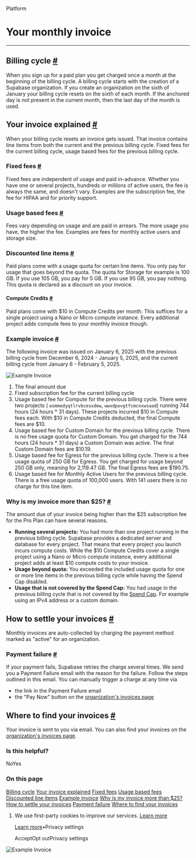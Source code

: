 Platform

# Your monthly invoice

* * *

## Billing cycle [\#](https://supabase.com/docs/guides/platform/your-monthly-invoice\#billing-cycle)

When you sign up for a paid plan you get charged once a month at the beginning of the billing cycle. A billing cycle starts with the creation of a Supabase organization. If you create an organization on the sixth of January your billing cycle resets on the sixth of each month. If the anchored day is not present in the current month, then the last day of the month is used.

## Your invoice explained [\#](https://supabase.com/docs/guides/platform/your-monthly-invoice\#your-invoice-explained)

When your billing cycle resets an invoice gets issued. That invoice contains line items from both the current and the previous billing cycle. Fixed fees for the current billing cycle, usage based fees for the previous billing cycle.

### Fixed fees [\#](https://supabase.com/docs/guides/platform/your-monthly-invoice\#fixed-fees)

Fixed fees are independent of usage and paid in-advance. Whether you have one or several projects, hundreds or millions of active users, the fee is always the same, and doesn't vary. Examples are the subscription fee, the fee for HIPAA and for priority support.

### Usage based fees [\#](https://supabase.com/docs/guides/platform/your-monthly-invoice\#usage-based-fees)

Fees vary depending on usage and are paid in arrears. The more usage you have, the higher the fee. Examples are fees for monthly active users and storage size.

### Discounted line items [\#](https://supabase.com/docs/guides/platform/your-monthly-invoice\#discounted-line-items)

Paid plans come with a usage quota for certain line items. You only pay for usage that goes beyond the quota. The quota for Storage for example is 100 GB. If you use 105 GB, you pay for 5 GB. If you use 95 GB, you pay nothing. This quota is declared as a discount on your invoice.

#### Compute Credits [\#](https://supabase.com/docs/guides/platform/your-monthly-invoice\#compute-credits)

Paid plans come with $10 in Compute Credits per month. This suffices for a single project using a Nano or Micro compute instance. Every additional project adds compute fees to your monthly invoice though.

### Example invoice [\#](https://supabase.com/docs/guides/platform/your-monthly-invoice\#example-invoice)

The following invoice was issued on January 6, 2025 with the previous billing cycle from December 6, 2024 - January 5, 2025, and the current billing cycle from January 6 - February 5, 2025.

![Example Invoice](https://supabase.com/docs/_next/image?url=%2Fdocs%2Fimg%2Fguides%2Fplatform%2Fexample-invoice.png&w=3840&q=75&dpl=dpl_9WgBm3X43HXGqPuPh4vSvQgRaZyZ)

1. The final amount due
2. Fixed subscription fee for the current billing cycle
3. Usage based fee for Compute for the previous billing cycle. There were two projects ( `wsmmedyqtlrvbcesxdew`, `wwxdpovgtfcmcnxwsaad`) running 744 hours (24 hours \* 31 days). These projects incurred $10 in Compute fees each. With $10 in Compute Credits deducted, the final Compute fees are $10.
4. Usage based fee for Custom Domain for the previous billing cycle. There is no free usage quota for Custom Domain. You get charged for the 744 hours (24 hours \* 31 days) a Custom Domain was active. The final Custom Domain fees are $10.19.
5. Usage based fee for Egress for the previous billing cycle. There is a free usage quota of 250 GB for Egress. You get charged for usage beyond 250 GB only, meaning for 2,119.47 GB. The final Egress fees are $190.75.
6. Usage based fee for Monthly Active Users for the previous billing cycle. There is a free usage quota of 100,000 users. With 141 users there is no charge for this line item.

### Why is my invoice more than $25? [\#](https://supabase.com/docs/guides/platform/your-monthly-invoice\#why-is-my-invoice-more-than-25)

The amount due of your invoice being higher than the $25 subscription fee for the Pro Plan can have several reasons.

- **Running several projects:** You had more than one project running in the previous billing cycle. Supabase provides a dedicated server and database for every project. That means that every project you launch incurs compute costs. While the $10 Compute Credits cover a single project using a Nano or Micro compute instance, every additional project adds at least $10 compute costs to your invoice.
- **Usage beyond quota:** You exceeded the included usage quota for one or more line items in the previous billing cycle while having the Spend Cap disabled.
- **Usage that is not covered by the Spend Cap:** You had usage in the previous billing cycle that is not covered by the [Spend Cap](https://supabase.com/docs/guides/platform/cost-control#spend-cap). For example using an IPv4 address or a custom domain.

## How to settle your invoices [\#](https://supabase.com/docs/guides/platform/your-monthly-invoice\#how-to-settle-your-invoices)

Monthly invoices are auto-collected by charging the payment method marked as "active" for an organization.

### Payment failure [\#](https://supabase.com/docs/guides/platform/your-monthly-invoice\#payment-failure)

If your payment fails, Supabase retries the charge several times. We send you a Payment Failure email with the reason for the failure. Follow the steps outlined in this email. You can manually trigger a charge at any time via

- the link in the Payment Failure email
- the "Pay Now" button on the [organization's invoices page](https://supabase.com/dashboard/org/_/invoices)

## Where to find your invoices [\#](https://supabase.com/docs/guides/platform/your-monthly-invoice\#where-to-find-your-invoices)

Your invoice is sent to you via email. You can also find your invoices on the [organization's invoices page](https://supabase.com/dashboard/org/_/invoices).

### Is this helpful?

NoYes

### On this page

[Billing cycle](https://supabase.com/docs/guides/platform/your-monthly-invoice#billing-cycle) [Your invoice explained](https://supabase.com/docs/guides/platform/your-monthly-invoice#your-invoice-explained) [Fixed fees](https://supabase.com/docs/guides/platform/your-monthly-invoice#fixed-fees) [Usage based fees](https://supabase.com/docs/guides/platform/your-monthly-invoice#usage-based-fees) [Discounted line items](https://supabase.com/docs/guides/platform/your-monthly-invoice#discounted-line-items) [Example invoice](https://supabase.com/docs/guides/platform/your-monthly-invoice#example-invoice) [Why is my invoice more than $25?](https://supabase.com/docs/guides/platform/your-monthly-invoice#why-is-my-invoice-more-than-25) [How to settle your invoices](https://supabase.com/docs/guides/platform/your-monthly-invoice#how-to-settle-your-invoices) [Payment failure](https://supabase.com/docs/guides/platform/your-monthly-invoice#payment-failure) [Where to find your invoices](https://supabase.com/docs/guides/platform/your-monthly-invoice#where-to-find-your-invoices)

1. We use first-party cookies to improve our services. [Learn more](https://supabase.com/privacy#8-cookies-and-similar-technologies-used-on-our-european-services)



   [Learn more](https://supabase.com/privacy#8-cookies-and-similar-technologies-used-on-our-european-services)•Privacy settings





   AcceptOpt outPrivacy settings


![Example Invoice](https://supabase.com/docs/_next/image?url=%2Fdocs%2Fimg%2Fguides%2Fplatform%2Fexample-invoice.png&w=3840&q=75&dpl=dpl_9WgBm3X43HXGqPuPh4vSvQgRaZyZ)